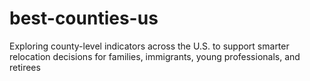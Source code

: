 # best-counties-us
Exploring county-level indicators across the U.S. to support smarter relocation decisions for families, immigrants, young professionals, and retirees
